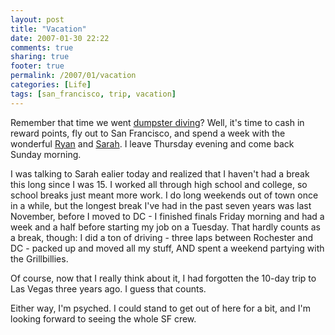 ```yaml
---
layout: post
title: "Vacation"
date: 2007-01-30 22:22
comments: true
sharing: true
footer: true
permalink: /2007/01/vacation
categories: [Life]
tags: [san_francisco, trip, vacation]
---
```

Remember that time we went <a href="http://www.brockli.com/archives/2005/11/nadruwrini_part_5_epilogue.php">dumpster diving</a>?  Well, it's time to cash in reward points, fly out to San Francisco, and spend a week with the wonderful <a href="http://www.ryandoherty.net/">Ryan</a> and <a href="http://www.sarahfriedlander.com/blog/">Sarah</a>.  I leave Thursday evening and come back Sunday morning.

I was talking to Sarah ealier today and realized that I haven't had a break this long since I was 15.  I worked all through high school and college, so school breaks just meant more work.  I do long weekends out of town once in a while, but the longest break I've had in the past seven years was last November, before I moved to DC - I finished finals Friday morning and had a week and a half before starting my job on a Tuesday.  That hardly counts as a break, though: I did a ton of driving - three laps between Rochester and DC - packed up and moved all my stuff, AND spent a weekend partying with the Grillbillies.

Of course, now that I really think about it, I had forgotten the 10-day trip to Las Vegas three years ago.  I guess that counts.

Either way, I'm psyched.  I could stand to get out of here for a bit, and I'm looking forward to seeing the whole SF crew.
